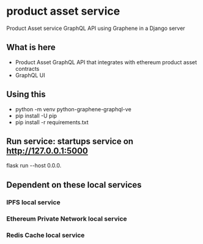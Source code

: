 # product asset service

Product Asset service GraphQL API using Graphene in a Django server

## What is here
- Product Asset GraphQL API that integrates with ethereum product asset contracts
- GraphQL UI

## Using this

* python -m venv python-graphene-graphql-ve
* pip install -U pip
* pip install -r requirements.txt

## Run service:  startups service on http://127.0.0.1:5000
flask run --host 0.0.0.


## Dependent on these local services

### IPFS local service

### Ethereum Private Network local service

### Redis Cache local service
